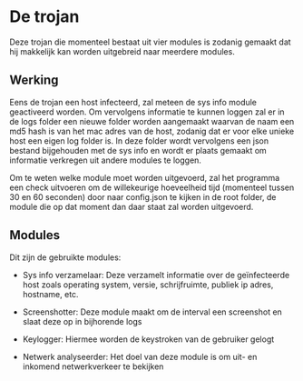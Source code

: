 # De trojan

Deze trojan die momenteel bestaat uit vier modules is zodanig gemaakt dat hij makkelijk kan worden uitgebreid naar meerdere modules.

## Werking

Eens de trojan een host infecteerd, zal meteen de sys info module geactiveerd worden. Om vervolgens informatie te kunnen loggen zal er in de logs folder een nieuwe folder worden aangemaakt waarvan de naam een md5 hash is van het mac adres van de host, zodanig dat er voor elke unieke host een eigen log folder is. In deze folder wordt vervolgens een json bestand bijgehouden met de sys info en wordt er plaats gemaakt om informatie verkregen uit andere modules te loggen.

Om te weten welke module moet worden uitgevoerd, zal het programma een check uitvoeren om de willekeurige hoeveelheid tijd (momenteel tussen 30 en 60 seconden) door naar config.json te kijken in de root folder, de module die op dat moment dan daar staat zal worden uitgevoerd.

## Modules

Dit zijn de gebruikte modules:

- Sys info verzamelaar:
Deze verzamelt informatie over de geïnfecteerde host zoals operating system, versie, schrijfruimte, publiek ip adres, hostname, etc.

- Screenshotter:
Deze module maakt om de interval een screenshot en slaat deze op in bijhorende logs

- Keylogger:
Hiermee worden de keystroken van de gebruiker gelogt

- Netwerk analyseerder:
Het doel van deze module is om uit- en inkomend netwerkverkeer te bekijken